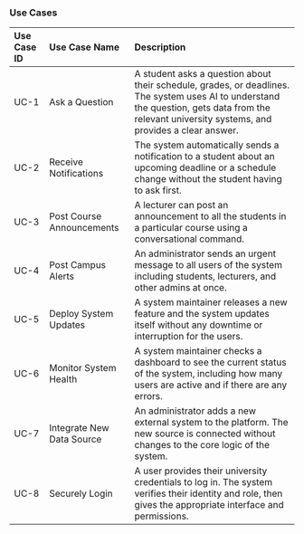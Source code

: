 ### Use Cases

| Use Case ID | Use Case Name | Description |
| :--- | :--- | :--- |
| UC-1 | Ask a Question | A student asks a question about their schedule, grades, or deadlines. The system uses AI to understand the question, gets data from the relevant university systems, and provides a clear answer. |
| UC-2 | Receive Notifications | The system automatically sends a notification to a student about an upcoming deadline or a schedule change without the student having to ask first. |
| UC-3 | Post Course Announcements | A lecturer can post an announcement to all the students in a particular course using a conversational command. |
| UC-4 | Post Campus Alerts | An administrator sends an urgent message to all users of the system including students, lecturers, and other admins at once. |
| UC-5 | Deploy System Updates | A system maintainer releases a new feature and the system updates itself without any downtime or interruption for the users. |
| UC-6 | Monitor System Health | A system maintainer checks a dashboard to see the current status of the system, including how many users are active and if there are any errors. |
| UC-7 | Integrate New Data Source | An administrator adds a new external system to the platform. The new source is connected without changes to the core logic of the system. |
| UC-8 | Securely Login | A user provides their university credentials to log in. The system verifies their identity and role, then gives the appropriate interface and permissions. |
